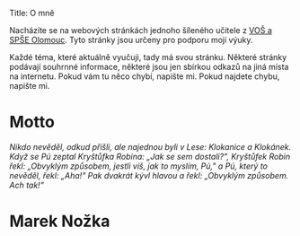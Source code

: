 Title: O mně

Nacházíte se na webových stránkách jednoho šíleného 
učitele z [VOŠ a SPŠE Olomouc](https://www.spseol.cz).
Tyto stránky jsou určeny pro podporu mojí výuky.

Každé téma, které aktuálně vyučuji, tady má svou stránku.
Některé stránky podávají souhrnné informace, některé jsou jen sbírkou odkazů na
jiná místa na internetu. Pokud vám tu něco chybí, napište mi. Pokud najdete
chybu, napište mi.

Motto
==================================

*Nikdo nevěděl, odkud přišli, ale najednou byli v Lese: Klokanice a Klokánek.
Když se Pú zeptal Kryštůfka Robina: „Jak se sem dostali?", Kryštůfek Robin
řekl: „Obvyklým způsobem, jestli víš, jak to myslím, Pú," a Pú, který to
nevěděl, řekl: „Aha!" Pak dvakrát kývl hlavou a řekl: „Obvyklým způsobem. Ach
tak!"*

Marek Nožka
==================================

